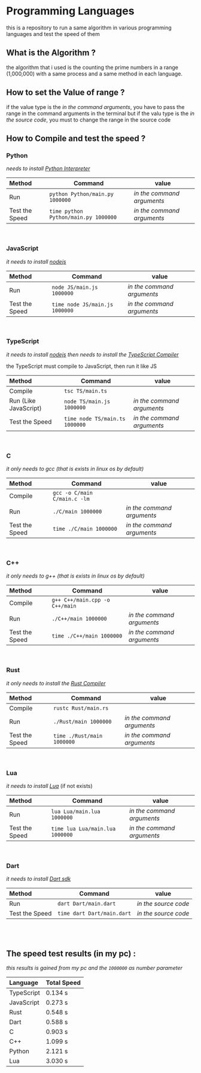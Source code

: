 # Programming Languages

this is a repository to run a same algorithm in various programming languages and test the speed of them



## What is the Algorithm ?

the algorithm that i used is the counting the prime numbers in a range (1,000,000) with a same process and a same method in each language.

## How to set the Value of range ?
if the value type is the _in the command arguments_, you have to pass the range in the command arguments in the terminal
but if the valu type is the _in the source code_, you must to change the range in the source code

## How to Compile and test the speed ?

### Python

_needs to install [Python Interpreter](https://python.org)_ 

| Method         | Command                              | value                      |
| :------------- | ------------------------------------ | -------------------------- |
| Run            | `python Python/main.py 1000000`      | _in the command arguments_ |
| Test the Speed | `time python Python/main.py 1000000` | _in the command arguments_ |

<br>

### JavaScript

_it needs to install [nodejs](https://nodejs.org/en/)_ 


| Method         | Command                        | value                      |
| :------------- | ------------------------------ | -------------------------- |
| Run            | `node JS/main.js 1000000`      | _in the command arguments_ |
| Test the Speed | `time node JS/main.js 1000000` | _in the command arguments_ |

<br>

### TypeScript

_it needs to install [nodejs](https://nodejs.org/en/)_ 
_then needs to install the [TypeScript Compiler](https://www.typescriptlang.org/download)_ 

the TypeScript must compile to JavaScript, then run it like JS


| Method                | Command                        | value                      |
| :-------------------- | ------------------------------ | -------------------------- |
| Compile               | `tsc TS/main.ts`              |                            |
| Run (Like JavaScript) | `node TS/main.js 1000000`      | _in the command arguments_ |
| Test the Speed        | `time node TS/main.ts 1000000` | _in the command arguments_ |

<br>

### C

_it only needs to gcc (that is exists in linux os by default)_

| Method         | Command                      | value                      |
| :------------- | ---------------------------- | -------------------------- |
| Compile        | `gcc -o C/main C/main.c -lm` |                            |
| Run            | `./C/main 1000000`           | _in the command arguments_ |
| Test the Speed | `time ./C/main 1000000`      | _in the command arguments_ |

<br>

### C++

_it only needs to g++ (that is exists in linux os by default)_

| Method         | Command                        | value                      |
| :------------- | ------------------------------ | -------------------------- |
| Compile        | `g++ C++/main.cpp -o C++/main` |                            |
| Run            | `./C++/main 1000000`           | _in the command arguments_ |
| Test the Speed | `time ./C++/main 1000000`      | _in the command arguments_ |

<br>

### Rust

_it only needs to install the [Rust Compiler](https://www.rust-lang.org/tools/install)_

| Method         | Command                    | value                      |
| :------------- | -------------------------- | -------------------------- |
| Compile        | `rustc Rust/main.rs`       |                            |
| Run            | `./Rust/main 1000000`      | _in the command arguments_ |
| Test the Speed | `time ./Rust/main 1000000` | _in the command arguments_ |

<br>

### Lua

_it needs to install [Lua](https://lua.org)_ (if not exists)

| Method         | Command                         | value                      |
| :------------- | ------------------------------- | -------------------------- |
| Run            | `lua Lua/main.lua 1000000`      | _in the command arguments_ |
| Test the Speed | `time lua Lua/main.lua 1000000` | _in the command arguments_ |

<br>

### Dart

_it needs to install [Dart sdk](https://dart.dev)_

| Method         | Command                    | value                |
| :------------- | -------------------------- | -------------------- |
| Run            | `dart Dart/main.dart`      | _in the source code_ |
| Test the Speed | `time dart Dart/main.dart` | _in the source code_ |


<br><br>
## The speed test results (in my pc) :
_this results is gained from my pc and the `1000000` as number parameter_

| Language         | Total Speed                 |
| :------------- | :-------------------------- | 
| TypeScript | 0.134 s|
| JavaScript | 0.273 s|
| Rust | 0.548 s|
| Dart | 0.588 s|
| C | 0.903 s|
| C++ | 1.099 s|
| Python | 2.121 s|
| Lua | 3.030 s |
